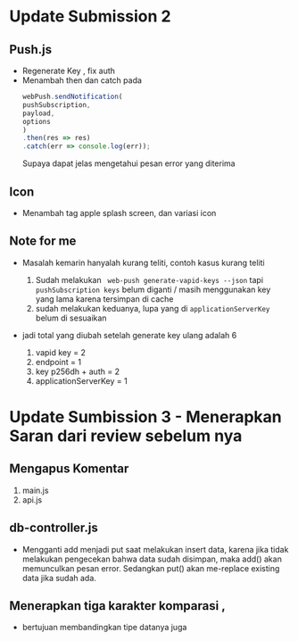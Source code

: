 # Update Submission 2
## Push.js
- Regenerate Key , fix auth
- Menambah then dan catch pada
    ```javascript
    webPush.sendNotification(
    pushSubscription,
    payload,
    options
    )
    .then(res => res)
    .catch(err => console.log(err));
    ```
    Supaya dapat jelas mengetahui pesan error yang diterima

## Icon
- Menambah tag apple splash screen, dan variasi icon

## Note for me
- Masalah kemarin hanyalah kurang teliti, contoh kasus kurang teliti
    1. Sudah melakukan ` web-push generate-vapid-keys --json` tapi  `pushSubscription keys` belum diganti / masih menggunakan key yang lama karena tersimpan di cache
    1. sudah melakukan keduanya, lupa yang di `applicationServerKey` belum di sesuaikan

- jadi total yang diubah setelah generate key ulang adalah 6
    1. vapid key = 2
    1. endpoint = 1
    1. key p256dh + auth = 2
    1. applicationServerKey = 1


# Update Sumbission 3 - Menerapkan Saran dari review sebelum nya
## Mengapus Komentar 
1. main.js
1. api.js

## db-controller.js
- Mengganti add menjadi put saat melakukan insert data, 
karena jika tidak melakukan pengecekan bahwa data sudah disimpan, maka add() akan memunculkan pesan error. Sedangkan put() akan me-replace existing data jika sudah ada.

## Menerapkan tiga karakter komparasi ,
- bertujuan membandingkan tipe datanya juga